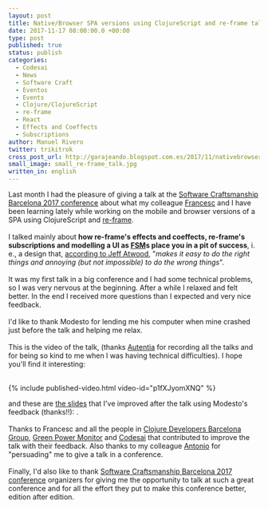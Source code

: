 ```yaml
---
layout: post
title: Native/Browser SPA versions using ClojureScript and re-frame talk at SCBCN17 
date: 2017-11-17 08:00:00.0 +00:00
type: post
published: true
status: publish
categories:
  - Codesai
  - News
  - Software Craft
  - Eventos
  - Events
  - Clojure/ClojureScript
  - re-frame
  - React
  - Effects and Coeffects
  - Subscriptions
author: Manuel Rivero
twitter: trikitrok
cross_post_url: http://garajeando.blogspot.com.es/2017/11/nativebrowser-spa-versions-using.html
small_image: small_re-frame_talk.jpg
written_in: english
---
```

Last month I had the pleasure of giving a talk at the <a href="http://scbcn.github.io/">Software Craftsmanship Barcelona 2017 conference</a> about what my colleague <a href="https://twitter.com/zesc">Francesc</a> and I have been learning lately while working on the mobile and browser versions of a SPA using ClojureScript and <a href="https://github.com/Day8/re-frame">re-frame</a>.
<br><br> 
I talked mainly about <b>how re-frame's effects and coeffects, re-frame's subscriptions and modelling a UI as <a href="https://en.wikipedia.org/wiki/Finite-state_machine">FSM</a>s place you in a pit of success</b>, i. e., a design that, <a href="https://blog.codinghorror.com/falling-into-the-pit-of-success/">according to Jeff Atwood</a>, "<i>makes it easy to do the right things and annoying (but not impossible) to do the wrong things</i>".
<br><br> 
It was my first talk in a big conference and I had some technical problems, so I was very nervous at the beginning. After a while I relaxed and felt better. In the end I received more questions than I expected and very nice feedback.
<br><br> 
I'd like to thank Modesto for lending me his computer when mine crashed just before the talk and helping me relax.
<br><br> 
This is the video of the talk, (thanks <a href="https://www.youtube.com/user/AutentiaMedia">Autentia</a> for recording all the talks and for being so kind to me when I was having technical difficulties). I hope you'll find it interesting:
<br><br> 

{% include published-video.html video-id="p1fXJyomXNQ" %}

and these are <a href="https://docs.google.com/presentation/d/1Rha0DTEdDfq_uoek6ksju3vPnJkiyS3zBfAhFvsf5Fo/edit?usp=sharing">the slides</a> that I've improved after the talk using Modesto's feedback (thanks!!): .
<br><br> 
Thanks to Francesc and all the people in <a href="https://www.meetup.com/ClojureBCN/">Clojure Developers Barcelona Group</a>, <a href="http://www.greenpowermonitor.com/">Green Power Monitor</a> and <a href="https://www.codesai.com/">Codesai</a> that contributed to improve the talk with their feedback. Also thanks to my colleague <a href="https://twitter.com/adelatorrefoss">Antonio</a> for "persuading" me to give a talk in a conference.
<br><br> 
Finally, I'd also like to thank <a href="http://scbcn.github.io/">Software Craftsmanship Barcelona 2017 conference</a> organizers for giving me the opportunity to talk at such a great conference and for all the effort they put to make this conference better, edition after edition.
